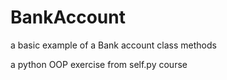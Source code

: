 # BankAccount
a basic example of a Bank account class methods

a python OOP exercise from self.py course

